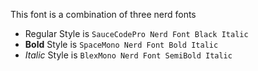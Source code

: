 This font is a combination of three nerd fonts
* Regular Style is `SauceCodePro Nerd Font Black Italic`
* **Bold** Style is `SpaceMono Nerd Font Bold Italic`
* *Italic* Style is `BlexMono Nerd Font SemiBold Italic`
